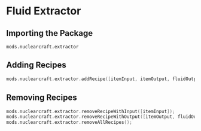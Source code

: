 # Fluid Extractor

## Importing the Package
`mods.nuclearcraft.extractor`

## Adding Recipes
```kotlin
mods.nuclearcraft.extractor.addRecipe([itemInput, itemOutput, fluidOutput, @Optional double timeMultiplier, @Optional double powerMultiplier, @Optional double processRadiation]);
```

## Removing Recipes
```kotlin
mods.nuclearcraft.extractor.removeRecipeWithInput([itemInput]);
mods.nuclearcraft.extractor.removeRecipeWithOutput([itemOutput, fluidOutput]);
mods.nuclearcraft.extractor.removeAllRecipes();
```